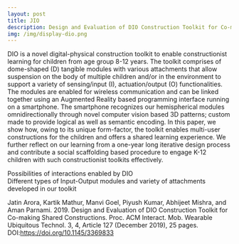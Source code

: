 ```yaml
---
layout: post
title: JIO
description: Design and Evaluation of DIO Construction Toolkit for Co-making Shared Constructions
img: /img/display-dio.png
---
```


DIO is a novel digital-physical construction toolkit to enable constructionist learning for children from age group 8-12 years. The toolkit comprises of dome-shaped (D) tangible modules with various attachments that allow suspension on the body of multiple children and/or in the environment to support a variety of sensing/input (I), actuation/output (O) functionalities. The modules are enabled for wireless communication and can be linked together using an Augmented Reality based programming interface running on a smartphone. The smartphone recognizes our hemispherical modules omnidirectionally through novel computer vision based 3D patterns; custom made to provide logical as well as semantic encoding. In this paper, we show how, owing to its unique form-factor, the toolkit enables multi-user constructions for the children and offers a shared learning experience. We further reflect on our learning from a one-year long iterative design process and contribute a social scaffolding based procedure to engage K-12 children with such constructionist toolkits effectively.

<!-- To give your project a background in the portfolio page, just add the img tag to the front matter like so: 

	---
	layout: post
	title: Project
	description: a project with a background image
	img: /img/12.jpg
	---
 -->

<!-- <div class="img_row">
	<img class="col one" src="{{ site.baseurl }}/img/1.jpg" alt="" title="example image"/>
	<img class="col one" src="{{ site.baseurl }}/img/2.jpg" alt="" title="example image"/>
	<img class="col one" src="{{ site.baseurl }}/img/3.jpg" alt="" title="example image"/>
</div>
<div class="col three caption">
	Caption photos easily. On the left, a road goes through a tunnel. Middle, leaves artistically fall in a hipster photoshoot. Right, in another hipster photoshoot, a lumberjack grasps a handful of pine needles.
</div> -->

<div class="img_row">
	<img class="col three" src="{{ site.baseurl }}/img/dio-banner.png" alt="" title="example image"/>
</div>
<div class="col three caption">
	Possibilities of interactions enabled by DIO 
</div>

<div class="img_row">
	<img class="col three" src="{{ site.baseurl }}/img/dio-modules.png" alt="" title="example image"/>
</div>
<div class="col three caption">
	Different types of Input-Output modules and variety of attachments developed in our toolkit   
</div>


Jatin Arora, Kartik Mathur, Manvi Goel, Piyush Kumar, Abhijeet Mishra, and Aman Parnami. 2019. Design and Evaluation of DIO Construction Toolkit for Co-making Shared Constructions. Proc. ACM Interact. Mob. Wearable Ubiquitous Technol. 3, 4, Article 127 (December 2019), 25 pages. DOI:https://doi.org/10.1145/3369833
<br/><br/><br/>

<!-- You can also put regular text between your rows of images. Say you wanted to write a little bit about your project before you posted the rest of the images. You describe how you toiled, sweated, *bled* for your project, and then.... you reveal it's glory in the next row of images.


<div class="img_row">
	<img class="col two" src="{{ site.baseurl }}/img/6.jpg" alt="" title="example image"/>
	<img class="col one" src="{{ site.baseurl }}/img/11.jpg" alt="" title="example image"/>
</div>
<div class="col three caption">
	You can also have artistically styled 2/3 + 1/3 images, like these.
</div>


<br/><br/><br/>


The code is simple. Just add a col class to your image, and another class specifying the width: one, two, or three columns wide. Here's the code for the last row of images above: 

	<div class="img_row">
	  <img class="col two" src="/img/6.jpg"/>
	  <img class="col one" src="/img/11.jpg"/>
	</div>
 -->
